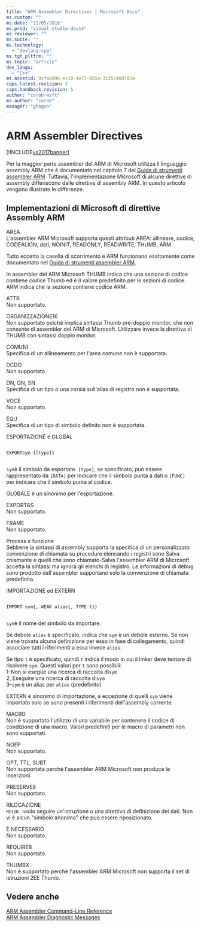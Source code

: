 ```yaml
---
title: "ARM Assembler Directives | Microsoft Docs"
ms.custom: ""
ms.date: "12/05/2016"
ms.prod: "visual-studio-dev14"
ms.reviewer: ""
ms.suite: ""
ms.technology: 
  - "devlang-cpp"
ms.tgt_pltfrm: ""
ms.topic: "article"
dev_langs: 
  - "C++"
ms.assetid: 9cfa8896-ec10-4e77-855a-3135c40d7d2a
caps.latest.revision: 5
caps.handback.revision: 5
author: "corob-msft"
ms.author: "corob"
manager: "ghogen"
---
```

# ARM Assembler Directives
[!INCLUDE[vs2017banner](../../assembler/inline/includes/vs2017banner.md)]

Per la maggior parte assembler del ARM di Microsoft utilizza il linguaggio assembly ARM che è documentato nel capitolo 7 del [Guida di strumenti assembler ARM](http://go.microsoft.com/fwlink/?LinkId=246102).  Tuttavia, l'implementazione Microsoft di alcune direttive di assembly differiscono dalle direttive di assembly ARM.  In questo articolo vengono illustrate le differenze.  
  
## Implementazioni di Microsoft di direttive Assembly ARM  
 AREA  
 L'assembler ARM Microsoft supporta questi attributi AREA: allineare, codice, CODEALIGN, dati, NOINIT, READONLY, READWRITE, THUMB, ARM.  
  
 Tutto eccetto la casella di scorrimento e ARM funzionano esattamente come documentato nel [Guida di strumenti assembler ARM](http://go.microsoft.com/fwlink/?LinkId=246102).  
  
 In assembler del ARM Microsoft THUMB indica che una sezione di codice contiene codice Thumb ed è il valore predefinito per le sezioni di codice.  ARM indica che la sezione contiene codice ARM.  
  
 ATTR  
 Non supportato.  
  
 ORGANIZZAZIONE16  
 Non supportato poiché implica sintassi Thumb pre\-doppio monitor, che non consente di assembler del ARM di Microsoft.  Utilizzare invece la direttiva di THUMB con sintassi doppio monitor.  
  
 COMUNI  
 Specifica di un allineamento per l'area comune non è supportata.  
  
 DCDO  
 Non supportato.  
  
 DN, QN, SN  
 Specifica di un tipo o una corsia sull'alias di registro non è supportata.  
  
 VOCE  
 Non supportato.  
  
 EQU  
 Specifica di un tipo di simbolo definito non è supportata.  
  
 ESPORTAZIONE e GLOBAL  
 ```  
  
EXPORTsym {[type]}  
  
```  
  
 `sym`è il simbolo da esportare.  `[type]`, se specificato, può essere rappresentato da `[DATA]` per indicare che il simbolo punta a dati o `[FUNC]` per indicare che il simbolo punta al codice.  
  
 GLOBALE è un sinonimo per l'esportazione.  
  
 EXPORTAS  
 Non supportato.  
  
 FRAME  
 Non supportato.  
  
 Process e funzione  
 Sebbene la sintassi di assembly supporta la specifica di un personalizzato convenzione di chiamata su procedure elencando i registri sono Salva chiamante e quelli che sono chiamato\-Salva l'assembler ARM di Microsoft accetta la sintassi ma ignora gli elenchi di registro.  Le informazioni di debug sono prodotto dall'assembler supportano solo la convenzione di chiamata predefinita.  
  
 IMPORTAZIONE ed EXTERN  
 ```  
  
IMPORT sym{, WEAK alias{, TYPE t}}  
  
```  
  
 `sym`è il nome del simbolo da importare.  
  
 Se debole `alias` è specificato, indica che `sym` è un debole esterno.  Se non viene trovata alcuna definizione per esso in fase di collegamento, quindi associare tutti i riferimenti a essa invece `alias`.  
  
 Se tipo  `t` è specificato, quindi `t` indica il modo in cui il linker deve tentare di risolvere `sym`.  Questi valori per `t` sono possibili:   
1\-Non si esegue una ricerca di raccolta di`sym`   
2, Eseguire una ricerca di raccolta di`sym`   
3\-`sym` è un alias per `alias` \(predefinito\)  
  
 EXTERN è sinonimo di importazione, a eccezione di quelli `sym` viene importato solo se sono presenti i riferimenti dell'assembly corrente.  
  
 MACRO  
 Non è supportato l'utilizzo di una variabile per contenere il codice di condizione di una macro.  Valori predefiniti per le macro di parametri non sono supportati.  
  
 NOFP  
 Non supportato.  
  
 OPT, TTL, SUBT  
 Non supportata perché l'assembler ARM Microsoft non produce le inserzioni.  
  
 PRESERVE8  
 Non supportato.  
  
 RILOCAZIONE  
 `RELOC n`solo seguire un'istruzione o una direttiva di definizione dei dati.  Non vi è alcun "simbolo anonimo" che può essere riposizionato.  
  
 È NECESSARIO  
 Non supportato.  
  
 REQUIRE8  
 Non supportato.  
  
 THUMBX  
 Non è supportato perché l'assembler ARM Microsoft non supporta il set di istruzioni 2EE Thumb.  
  
## Vedere anche  
 [ARM Assembler Command\-Line Reference](../../assembler/arm/arm-assembler-command-line-reference.md)   
 [ARM Assembler Diagnostic Messages](../../assembler/arm/arm-assembler-diagnostic-messages.md)